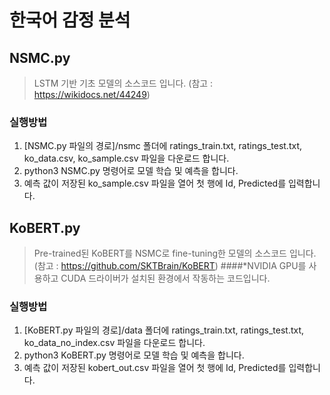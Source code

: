 # 한국어 감정 분석
## NSMC.py 

> LSTM 기반 기초 모델의 소스코드 입니다. (참고 : https://wikidocs.net/44249)

### 실행방법
1. [NSMC.py 파일의 경로]/nsmc 폴더에  ratings_train.txt, ratings_test.txt, ko_data.csv, ko_sample.csv 파일을 다운로드 합니다.
2. python3 NSMC.py 명령어로 모델 학습 및 예측을 합니다.
3. 예측 값이 저장된 ko_sample.csv 파일을 열어 첫 행에 Id, Predicted를 입력합니다.

## KoBERT.py

> Pre-trained된 KoBERT를 NSMC로 fine-tuning한 모델의 소스코드 입니다. (참고 : https://github.com/SKTBrain/KoBERT)
####*NVIDIA GPU를 사용하고 CUDA 드라이버가 설치된 환경에서 작동하는 코드입니다.

### 실행방법
1. [KoBERT.py 파일의 경로]/data 폴더에  ratings_train.txt, ratings_test.txt, ko_data_no_index.csv 파일을 다운로드 합니다.
2. python3 KoBERT.py 명령어로 모델 학습 및 예측을 합니다.
3. 예측 값이 저장된 kobert_out.csv 파일을 열어 첫 행에 Id, Predicted를 입력합니다.
